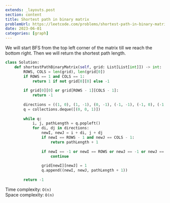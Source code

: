 ```yaml
---
extends: _layouts.post
section: content
title: Shortest path in binary matrix
problemUrl: https://leetcode.com/problems/shortest-path-in-binary-matrix/
date: 2023-06-01
categories: [graph]
---
```


We will start BFS from the top left corner of the matrix till we reach the bottom right. Then we will return the shortest path length.

```python
class Solution:
    def shortestPathBinaryMatrix(self, grid: List[List[int]]) -> int:
        ROWS, COLS = len(grid), len(grid[0])
        if ROWS == 1 and COLS == 1:
            return 1 if not grid[0][0] else -1
        
        if grid[0][0] or grid[ROWS - 1][COLS - 1]:
            return -1
        
        directions = ((1, 0), (1, -1), (0, -1), (-1, -1), (-1, 0), (-1, 1), (0, 1), (1, 1))
        q = collections.deque([(0, 0, 1)])
        
        while q:
            i, j, pathLength = q.popleft()
            for di, dj in directions:
                newI, newJ = i + di, j + dj
                if newI == ROWS - 1 and newJ == COLS - 1:
                    return pathLength + 1
                
                if newI == -1 or newI == ROWS or newJ == -1 or newJ == COLS or grid[newI][newJ]:
                    continue
                
                grid[newI][newJ] = 1
                q.append((newI, newJ, pathLength + 1))
        
        return -1
```

Time complexity: `O(n)` <br/>
Space complexity: `O(n)`